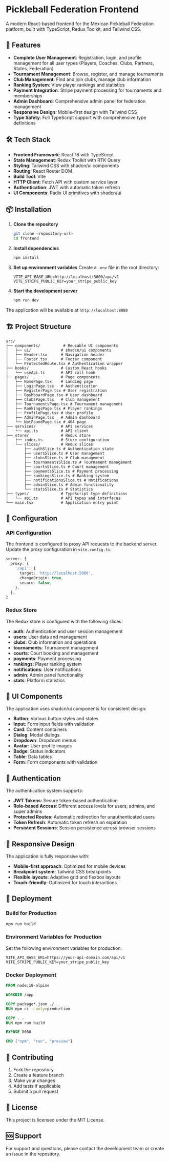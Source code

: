 # Pickleball Federation Frontend

A modern React-based frontend for the Mexican Pickleball Federation platform, built with TypeScript, Redux Toolkit, and Tailwind CSS.

## 🚀 Features

- **Complete User Management**: Registration, login, and profile management for all user types (Players, Coaches, Clubs, Partners, States, Federation)
- **Tournament Management**: Browse, register, and manage tournaments
- **Club Management**: Find and join clubs, manage club information
- **Ranking System**: View player rankings and statistics
- **Payment Integration**: Stripe payment processing for tournaments and memberships
- **Admin Dashboard**: Comprehensive admin panel for federation management
- **Responsive Design**: Mobile-first design with Tailwind CSS
- **Type Safety**: Full TypeScript support with comprehensive type definitions

## 🛠️ Tech Stack

- **Frontend Framework**: React 18 with TypeScript
- **State Management**: Redux Toolkit with RTK Query
- **Styling**: Tailwind CSS with shadcn/ui components
- **Routing**: React Router DOM
- **Build Tool**: Vite
- **HTTP Client**: Fetch API with custom service layer
- **Authentication**: JWT with automatic token refresh
- **UI Components**: Radix UI primitives with shadcn/ui

## 📦 Installation

1. **Clone the repository**
   ```bash
   git clone <repository-url>
   cd frontend
   ```

2. **Install dependencies**
   ```bash
   npm install
   ```

3. **Set up environment variables**
   Create a `.env` file in the root directory:
   ```env
   VITE_API_BASE_URL=http://localhost:5000/api/v1
   VITE_STRIPE_PUBLIC_KEY=your_stripe_public_key
   ```

4. **Start the development server**
   ```bash
   npm run dev
   ```

The application will be available at `http://localhost:8080`

## 🏗️ Project Structure

```
src/
├── components/          # Reusable UI components
│   ├── ui/             # shadcn/ui components
│   ├── Header.tsx      # Navigation header
│   ├── Footer.tsx      # Footer component
│   └── ProtectedRoute.tsx # Authentication wrapper
├── hooks/              # Custom React hooks
│   └── useApi.ts       # API call hook
├── pages/              # Page components
│   ├── HomePage.tsx    # Landing page
│   ├── LoginPage.tsx   # Authentication
│   ├── RegisterPage.tsx # User registration
│   ├── DashboardPage.tsx # User dashboard
│   ├── ClubsPage.tsx   # Club management
│   ├── TournamentsPage.tsx # Tournament management
│   ├── RankingsPage.tsx # Player rankings
│   ├── ProfilePage.tsx # User profile
│   ├── AdminPage.tsx   # Admin dashboard
│   └── NotFoundPage.tsx # 404 page
├── services/           # API services
│   └── api.ts          # API client
├── store/              # Redux store
│   ├── index.ts        # Store configuration
│   └── slices/         # Redux slices
│       ├── authSlice.ts # Authentication state
│       ├── usersSlice.ts # User management
│       ├── clubsSlice.ts # Club management
│       ├── tournamentsSlice.ts # Tournament management
│       ├── courtsSlice.ts # Court management
│       ├── paymentsSlice.ts # Payment processing
│       ├── rankingsSlice.ts # Ranking system
│       ├── notificationsSlice.ts # Notifications
│       ├── adminSlice.ts # Admin functionality
│       └── statsSlice.ts # Statistics
├── types/              # TypeScript type definitions
│   └── api.ts          # API types and interfaces
└── main.tsx            # Application entry point
```

## 🔧 Configuration

### API Configuration

The frontend is configured to proxy API requests to the backend server. Update the proxy configuration in `vite.config.ts`:

```typescript
server: {
  proxy: {
    '/api': {
      target: 'http://localhost:5000',
      changeOrigin: true,
      secure: false,
    },
  },
}
```

### Redux Store

The Redux store is configured with the following slices:
- **auth**: Authentication and user session management
- **users**: User data and management
- **clubs**: Club information and operations
- **tournaments**: Tournament management
- **courts**: Court booking and management
- **payments**: Payment processing
- **rankings**: Player ranking system
- **notifications**: User notifications
- **admin**: Admin panel functionality
- **stats**: Platform statistics

## 🎨 UI Components

The application uses shadcn/ui components for consistent design:

- **Button**: Various button styles and states
- **Input**: Form input fields with validation
- **Card**: Content containers
- **Dialog**: Modal dialogs
- **Dropdown**: Dropdown menus
- **Avatar**: User profile images
- **Badge**: Status indicators
- **Table**: Data tables
- **Form**: Form components with validation

## 🔐 Authentication

The authentication system supports:

- **JWT Tokens**: Secure token-based authentication
- **Role-based Access**: Different access levels for users, admins, and super admins
- **Protected Routes**: Automatic redirection for unauthenticated users
- **Token Refresh**: Automatic token refresh on expiration
- **Persistent Sessions**: Session persistence across browser sessions

## 📱 Responsive Design

The application is fully responsive with:

- **Mobile-first approach**: Optimized for mobile devices
- **Breakpoint system**: Tailwind CSS breakpoints
- **Flexible layouts**: Adaptive grid and flexbox layouts
- **Touch-friendly**: Optimized for touch interactions

## 🚀 Deployment

### Build for Production

```bash
npm run build
```

### Environment Variables for Production

Set the following environment variables for production:

```env
VITE_API_BASE_URL=https://your-api-domain.com/api/v1
VITE_STRIPE_PUBLIC_KEY=your_stripe_public_key
```

### Docker Deployment

```dockerfile
FROM node:18-alpine

WORKDIR /app

COPY package*.json ./
RUN npm ci --only=production

COPY . .
RUN npm run build

EXPOSE 8080

CMD ["npm", "run", "preview"]
```

## 🤝 Contributing

1. Fork the repository
2. Create a feature branch
3. Make your changes
4. Add tests if applicable
5. Submit a pull request

## 📄 License

This project is licensed under the MIT License.

## 🆘 Support

For support and questions, please contact the development team or create an issue in the repository.
